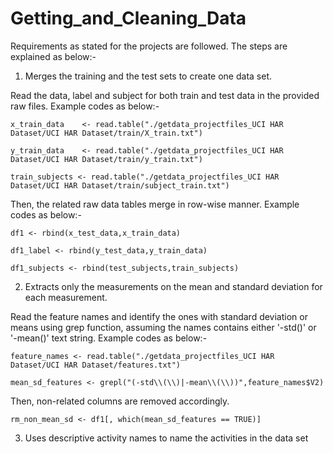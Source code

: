 # Getting_and_Cleaning_Data

Requirements as stated for the projects are followed. The steps are explained as below:-

1. Merges the training and the test sets to create one data set.

  Read the data, label and subject for both train and test data in the provided raw files. Example codes as
  below:-

    x_train_data    <- read.table("./getdata_projectfiles_UCI HAR Dataset/UCI HAR Dataset/train/X_train.txt")
  
    y_train_data    <- read.table("./getdata_projectfiles_UCI HAR Dataset/UCI HAR Dataset/train/y_train.txt")
    
    train_subjects <- read.table("./getdata_projectfiles_UCI HAR Dataset/UCI HAR Dataset/train/subject_train.txt")

  Then, the related raw data tables merge in row-wise manner. Example codes as below:-
  
    df1 <- rbind(x_test_data,x_train_data)
    
    df1_label <- rbind(y_test_data,y_train_data)
    
    df1_subjects <- rbind(test_subjects,train_subjects)
  
2. Extracts only the measurements on the mean and standard deviation for each measurement. 

  Read the feature names and identify the ones with standard deviation or means using grep function, assuming
  the names contains either '-std()' or '-mean()' text string. Example codes as below:-

    feature_names <- read.table("./getdata_projectfiles_UCI HAR Dataset/UCI HAR Dataset/features.txt")

    mean_sd_features <- grepl("(-std\\(\\)|-mean\\(\\))",feature_names$V2)

  Then, non-related columns are removed accordingly.
  
    rm_non_mean_sd <- df1[, which(mean_sd_features == TRUE)]
  
3. Uses descriptive activity names to name the activities in the data set



